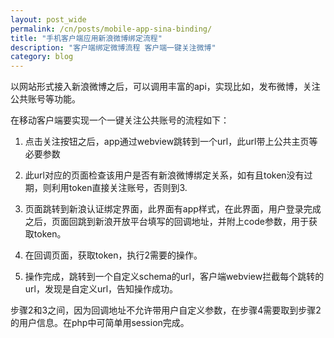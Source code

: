 ```yaml
---
layout: post_wide
permalink: /cn/posts/mobile-app-sina-binding/
title: "手机客户端应用新浪微博绑定流程"
description: "客户端绑定微博流程 客户端一键关注微博"
category: blog
---
```


以网站形式接入新浪微博之后，可以调用丰富的api，实现比如，发布微博，关注公共账号等功能。

在移动客户端要实现一个一键关注公共账号的流程如下：

1. 点击关注按钮之后，app通过webview跳转到一个url，此url带上公共主页等必要参数

2. 此url对应的页面检查该用户是否有新浪微博绑定关系，如有且token没有过期，则利用token直接关注账号，否则到3.

3. 页面跳转到新浪认证绑定界面，此界面有app样式，在此界面，用户登录完成之后，页面回跳到新浪开放平台填写的回调地址，并附上code参数，用于获取token。

4. 在回调页面，获取token，执行2需要的操作。

5. 操作完成，跳转到一个自定义schema的url，客户端webview拦截每个跳转的url，发现是自定义url，告知操作成功。

步骤2和3之间，因为回调地址不允许带用户自定义参数，在步骤4需要取到步骤2的用户信息。在php中可简单用session完成。
